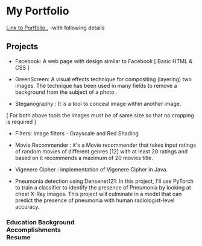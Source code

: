 # My Portfolio
  [Link to Portfolio..](https://imasy36.github.io) -with following details

## Projects
  - Facebook: A web page with design similar to Facebook [ Basic HTML & CSS ]

  - GreenScreen: A visual effects technique for compositing (layering) two images. The technique has been used in many fields to remove a
              background from the subject of a photo .
              
  - Steganography : It is a tool to conceal image within another image.

  [ For both above tools the images must be of same size so that no cropping is required ]

  - Filters: Image filters - Grayscale and Red Shading
  
  - Movie Recommender : it's a Movie recommender that takes input ratings of random movies of different genres [12] with at least 20 ratings and based on it recommends a maximum of    20 movies title.
  
  - Vigenere Cipher : implementation of Vigenere Cipher in Java.
  
  - Pneumonia detection using Densenet121: In this project, I'll use PyTorch to train a classifier to identify the presence of Pneumonia by looking
at chest X-Ray images. This project will culminate in a model that can predict the presence of
pneumonia with human radiologist-level accuracy.
 
<h3>Education Background<br>Accomplishments <br> Resume <br></h3>

